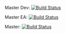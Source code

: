 Master Dev: [![Build Status](https://travis-ci.org/ucgmsim/seistech_psha_frontend.svg?branch=master_dev)](https://travis-ci.org/ucgmsim/seistech_psha_frontend)

Master EA: [![Build Status](https://travis-ci.org/ucgmsim/seistech_psha_frontend.svg?branch=master_ea)](https://travis-ci.org/ucgmsim/seistech_psha_frontend)

Master: [![Build Status](https://travis-ci.org/ucgmsim/seistech_psha_frontend.svg?branch=master)](https://travis-ci.org/ucgmsim/seistech_psha_frontend)
